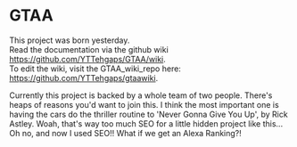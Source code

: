 # GTAA
This project was born yesterday.  
Read the documentation via the github wiki https://github.com/YTTehgaps/GTAA/wiki.  
To edit the wiki, visit the GTAA_wiki_repo here: https://github.com/YTTehgaps/gtaawiki.  

Currently this project is backed by a whole team of two people. There's heaps of reasons you'd want to join this. I think the most important one is having the cars do the thriller routine to 'Never Gonna Give You Up', by Rick Astley.
Woah, that's way too much SEO for a little hidden project like this... Oh no, and now I used SEO!! What if we get an Alexa Ranking?!
